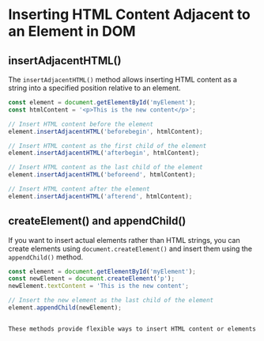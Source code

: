 
# Inserting HTML Content Adjacent to an Element in DOM

## insertAdjacentHTML()

The `insertAdjacentHTML()` method allows inserting HTML content as a string into a specified position relative to an element.

```javascript
const element = document.getElementById('myElement');
const htmlContent = '<p>This is the new content</p>';

// Insert HTML content before the element
element.insertAdjacentHTML('beforebegin', htmlContent);

// Insert HTML content as the first child of the element
element.insertAdjacentHTML('afterbegin', htmlContent);

// Insert HTML content as the last child of the element
element.insertAdjacentHTML('beforeend', htmlContent);

// Insert HTML content after the element
element.insertAdjacentHTML('afterend', htmlContent);
```

## createElement() and appendChild()

If you want to insert actual elements rather than HTML strings, you can create elements using `document.createElement()` and insert them using the `appendChild()` method.

```javascript
const element = document.getElementById('myElement');
const newElement = document.createElement('p');
newElement.textContent = 'This is the new content';

// Insert the new element as the last child of the element
element.appendChild(newElement);


These methods provide flexible ways to insert HTML content or elements adjacent to an element in the DOM.
```
